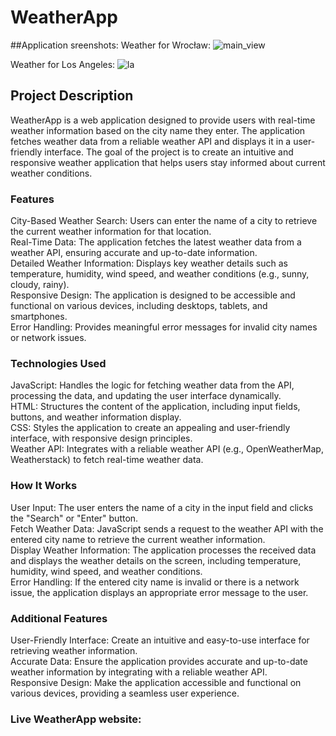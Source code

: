 # WeatherApp

##Application sreenshots:
Weather for Wrocław:
![main_view](https://github.com/user-attachments/assets/f1bf56b8-7c72-46d4-ba61-8b2b22686ea7)

Weather for Los Angeles:
![la](https://github.com/user-attachments/assets/dce0e56a-8423-4c67-8a23-5563db536436)


## Project Description
WeatherApp is a web application designed to provide users with real-time weather information based on the city name they enter. The application fetches weather data from a reliable weather API and displays it in a user-friendly interface. The goal of the project is to create an intuitive and responsive weather application that helps users stay informed about current weather conditions.


### Features
City-Based Weather Search: Users can enter the name of a city to retrieve the current weather information for that location.  
Real-Time Data: The application fetches the latest weather data from a weather API, ensuring accurate and up-to-date information.  
Detailed Weather Information: Displays key weather details such as temperature, humidity, wind speed, and weather conditions (e.g., sunny, cloudy, rainy).  
Responsive Design: The application is designed to be accessible and functional on various devices, including desktops, tablets, and smartphones.  
Error Handling: Provides meaningful error messages for invalid city names or network issues.  


### Technologies Used
JavaScript: Handles the logic for fetching weather data from the API, processing the data, and updating the user interface dynamically.  
HTML: Structures the content of the application, including input fields, buttons, and weather information display.  
CSS: Styles the application to create an appealing and user-friendly interface, with responsive design principles.  
Weather API: Integrates with a reliable weather API (e.g., OpenWeatherMap, Weatherstack) to fetch real-time weather data.  


### How It Works
User Input: The user enters the name of a city in the input field and clicks the "Search" or "Enter" button.  
Fetch Weather Data: JavaScript sends a request to the weather API with the entered city name to retrieve the current weather information.  
Display Weather Information: The application processes the received data and displays the weather details on the screen, including temperature, humidity, wind speed, and weather conditions.  
Error Handling: If the entered city name is invalid or there is a network issue, the application displays an appropriate error message to the user.  


### Additional Features
User-Friendly Interface: Create an intuitive and easy-to-use interface for retrieving weather information.  
Accurate Data: Ensure the application provides accurate and up-to-date weather information by integrating with a reliable weather API.  
Responsive Design: Make the application accessible and functional on various devices, providing a seamless user experience.  

### Live WeatherApp website:
